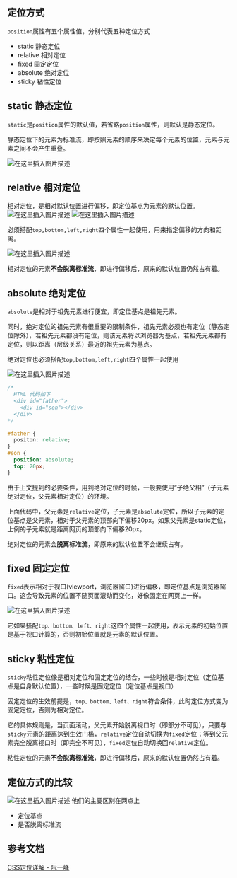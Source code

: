 ## 定位方式
`position`属性有五个属性值，分别代表五种定位方式
- static 静态定位
- relative 相对定位
- fixed 固定定位
- absolute 绝对定位
- sticky 粘性定位

## static 静态定位
`static`是`position`属性的默认值，若省略`position`属性，则默认是静态定位。

静态定位下的元素为标准流，即按照元素的顺序来决定每个元素的位置，元素与元素之间不会产生重叠。

![在这里插入图片描述](https://img-blog.csdnimg.cn/612fe811972d43099183c6a356abbd28.png)

## relative 相对定位
相对定位，是相对默认位置进行偏移，即定位基点为元素的默认位置。
![在这里插入图片描述](https://img-blog.csdnimg.cn/a5af74c7eb0a4edda4105cae552f225c.png)
![在这里插入图片描述](https://img-blog.csdnimg.cn/4549a3bcdabf4c6a89bef526006f48ed.png)


必须搭配`top,bottom,left,right`四个属性一起使用，用来指定偏移的方向和距离。

![在这里插入图片描述](https://img-blog.csdnimg.cn/2c591e49c4d14af2b0ed281fa806f052.png)

相对定位的元素**不会脱离标准流**，即进行偏移后，原来的默认位置仍然占有着。

## absolute 绝对定位
`absolute`是相对于祖先元素进行便宜，即定位基点是祖先元素。

同时，绝对定位的祖先元素有很重要的限制条件，祖先元素必须也有定位（静态定位除外），若祖先元素都没有定位，则该元素将以浏览器为基点，若祖先元素都有定位，则以距离（层级关系）最近的祖先元素为基点。

绝对定位也必须搭配`top,bottom,left,right`四个属性一起使用

![在这里插入图片描述](https://img-blog.csdnimg.cn/610385e04df749449087ba6b762d72f7.png)

```css
/*
  HTML 代码如下
  <div id="father">
    <div id="son"></div>
  </div>
*/

#father {
  positon: relative;
}
#son {
  position: absolute;
  top: 20px;
}
```
由于上文提到的必要条件，用到绝对定位的时候，一般要使用“子绝父相”（子元素绝对定位，父元素相对定位）的环境。

上面代码中，父元素是`relative`定位，子元素是`absolute`定位，所以子元素的定位基点是父元素，相对于父元素的顶部向下偏移20px。如果父元素是static定位，上例的子元素就是距离网页的顶部向下偏移20px。

绝对定位的元素会**脱离标准流**，即原来的默认位置不会继续占有。

## fixed 固定定位
`fixed`表示相对于视口(viewport，浏览器窗口)进行偏移，即定位基点是浏览器窗口。这会导致元素的位置不随页面滚动而变化，好像固定在网页上一样。

![在这里插入图片描述](https://img-blog.csdnimg.cn/916d7e455e454262b2ea0d0d49df5fb2.png)

它如果搭配`top、bottom、left、right`这四个属性一起使用，表示元素的初始位置是基于视口计算的，否则初始位置就是元素的默认位置。


## sticky 粘性定位
`sticky`粘性定位像是相对定位和固定定位的结合，一些时候是相对定位（定位基点是自身默认位置），一些时候是固定定位（定位基点是视口）

固定定位的生效前提是，`top、bottom、left、right`符合条件，此时定位方式变为固定定位，否则为相对定位。

它的具体规则是，当页面滚动，父元素开始脱离视口时（即部分不可见），只要与`sticky`元素的距离达到生效门槛，`relative`定位自动切换为`fixed`定位；等到父元素完全脱离视口时（即完全不可见），`fixed`定位自动切换回`relative`定位。

粘性定位的元素**不会脱离标准流**，即进行偏移后，原来的默认位置仍然占有着。

## 定位方式的比较
![在这里插入图片描述](https://img-blog.csdnimg.cn/202b7bc380d843fd8d4058898ecfd5ae.png)
他们的主要区别在两点上

- 定位基点
- 是否脱离标准流

## 参考文档
[CSS定位详解 - 阮一峰](https://www.ruanyifeng.com/blog/2019/11/css-position.html)